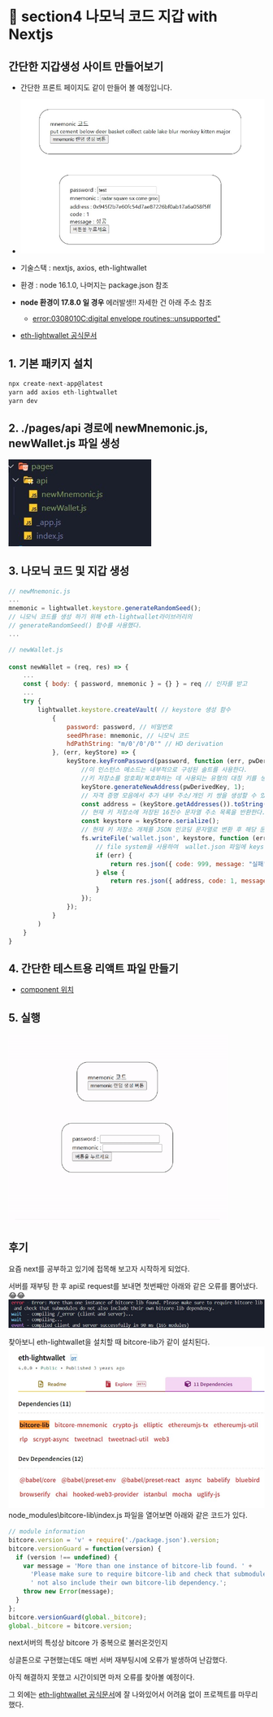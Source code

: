 # 🔐 section4 나모닉 코드 지갑 with Nextjs

## 간단한 지갑생성 사이트 만들어보기

- 간단한 프론트 페이지도 같이 만들어 볼 예정입니다.
- ![완성 페이지](./image/결과.jpg)
  
- 기술스택 : nextjs, axios, eth-lightwallet

- 환경 : node 16.1.0, 나머지는 package.json 참조
- **node 환경이 17.8.0 일 경우** 에러발생!! 자세한 건 아래 주소 참조
    - [error:0308010C:digital envelope routines::unsupported"](https://stackoverflow.com/questions/69692842/error-message-error0308010cdigital-envelope-routinesunsupported)
- [eth-lightwallet 공식문서](https://github.com/ConsenSys/eth-lightwallet)
## 1. 기본 패키지 설치
```javascript
npx create-next-app@latest
yarn add axios eth-lightwallet
yarn dev
```

## 2. ./pages/api 경로에 newMnemonic.js, newWallet.js 파일 생성
![](./image/폴더구조.jpg)

## 3. 나모닉 코드 및 지갑 생성

```javascript
// newMnemonic.js
...
mnemonic = lightwallet.keystore.generateRandomSeed();
// 니모닉 코드를 생성 하기 위해 eth-lightwallet라이브러리의
// generateRandomSeed() 함수를 사용했다.
...
```


```javascript
// newWallet.js

const newWallet = (req, res) => {
    ...
    const { body: { password, mnemonic } = {} } = req // 인자를 받고
    ...
    try {
        lightwallet.keystore.createVault( // keystore 생성 함수
            {
                password: password, // 비밀번호
                seedPhrase: mnemonic, // 니모닉 코드
                hdPathString: "m/0'/0'/0'" // HD derivation
            }, (err, keyStore) => {
                keyStore.keyFromPassword(password, function (err, pwDerivedKey) {
                    //이 인스턴스 메소드는 내부적으로 구성된 솔트를 사용한다.
                    //키 저장소를 암호화/복호화하는 데 사용되는 유형의 대칭 키를 생성한다.
                    keyStore.generateNewAddress(pwDerivedKey, 1);
                    // 자격 증명 모음에서 추가 내부 주소/개인 키 쌍을 생성할 수 있다.
                    const address = (keyStore.getAddresses()).toString();
                    // 현재 키 저장소에 저장된 16진수 문자열 주소 목록을 반환한다.
                    const keystore = keyStore.serialize();
                    // 현재 키 저장소 개체를 JSON 인코딩 문자열로 변환 후 해당 문자열을 반환한다.
                    fs.writeFile('wallet.json', keystore, function (err, data) {
                        // file system을 사용하여  wallet.json 파일에 keystore 데이터를 저장한다.
                        if (err) {
                            return res.json({ code: 999, message: "실패" });
                        } else {
                            return res.json({ address, code: 1, message: "성공" });
                        }
                    });
                });
            }
        )
    }
}
```

## 4. 간단한 테스트용 리액트 파일 만들기

- [component 위치](https://github.com/jsc7727/mnemonic-with-next/tree/main/components)


## 5. 실행
![실행 해보기](./image/움짤.gif)


## 후기
요즘 next를 공부하고 있기에 접목해 보고자 시작하게 되었다.

서버를 재부팅 한 후 api로 request를 보내면 첫번째만 아래와 같은 오류를 뿜어냈다. 😂😂
![오류](./image/오류.jpg)

찾아보니 eth-lightwallet을 설치할 때 bitcore-lib가 같이 설치된다.
![](./image/종속성%20패키지.jpg)
node_modules\bitcore-lib\index.js 파일을 열어보면 아래와 같은 코드가 있다.
```javascript
// module information
bitcore.version = 'v' + require('./package.json').version;
bitcore.versionGuard = function(version) {
  if (version !== undefined) {
    var message = 'More than one instance of bitcore-lib found. ' +
      'Please make sure to require bitcore-lib and check that submodules do' +
      ' not also include their own bitcore-lib dependency.';
    throw new Error(message);
  }
};
bitcore.versionGuard(global._bitcore);
global._bitcore = bitcore.version;
```
next서버의 특성상 bitcore 가 중복으로 불러온것인지 

싱글톤으로 구현했는데도 매번 서버 재부팅시에 오류가 발생하여 난감했다.

아직 해결하지 못했고 시간이되면 마저 오류를 찾아볼 예정이다.

그 외에는 [eth-lightwallet 공식문서](https://github.com/ConsenSys/eth-lightwallet)에 잘 나와있어서 어려움 없이 프로젝트를 마무리 했다.

